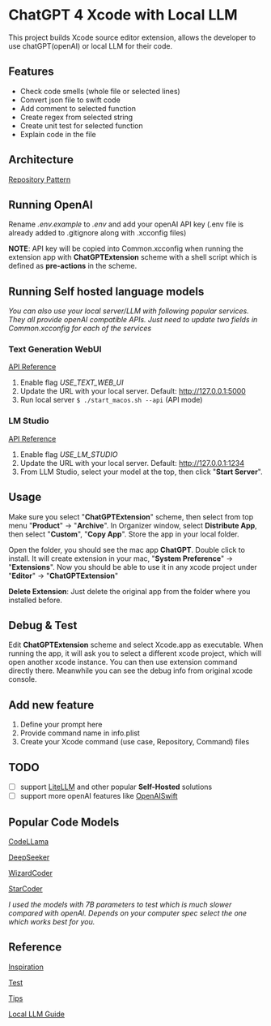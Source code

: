 # ChatGPT 4 Xcode with Local LLM

This project builds Xcode source editor extension, allows the developer to use chatGPT(openAI) or local LLM for their code.

## Features
* Check code smells (whole file or selected lines)
* Convert json file to swift code
* Add comment to selected function
* Create regex from selected string
* Create unit test for selected function
* Explain code in the file

## Architecture
[Repository Pattern](https://medium.com/tiendeo-tech/ios-repository-pattern-in-swift-85a8c62bf436)

## Running OpenAI
Rename *.env.example* to *.env* and add your openAI API key (.env file is already added to .gitignore along with .xcconfig files)

**NOTE**: API key will be copied into Common.xcconfig when running the extension app with **ChatGPTExtension** scheme with a shell script which is defined as **pre-actions** in the scheme.

## Running Self hosted language models
*You can also use your local server/LLM with following popular services. They all provide openAI compatible APIs. Just need to update two fields in *Common.xcconfig* for each of the services*
### Text Generation WebUI
[API Reference](https://github.com/oobabooga/text-generation-webui/wiki/12-%E2%80%90-OpenAI-API)

1. Enable flag *USE_TEXT_WEB_UI* 
2. Update the URL with your local server. Default: http://127.0.0.1:5000
3. Run local server `$ ./start_macos.sh --api`  (API mode)

### LM Studio
[API Reference](https://github.com/lmstudio-ai/examples/tree/main/interstitial_API#b-test-endpoints)
1. Enable flag *USE_LM_STUDIO*
2. Update the URL with your local server. Default: http://127.0.0.1:1234
3. From LLM Studio, select your model at the top, then click "**Start Server**".

## Usage
Make sure you select "**ChatGPTExtension**" scheme, then select from top menu "**Product**" -> "**Archive**". In Organizer window, select **Distribute App**, then select "**Custom**", "**Copy App**". Store the app in your local folder. 

Open the folder, you should see the mac app **ChatGPT**. Double click to install. It will create extension in your mac, "**System Preference**" -> "**Extensions**". Now you should be able to use it in any xcode project under "**Editor**" -> "**ChatGPTExtension**"

**Delete Extension**: Just delete the original app from the folder where you installed before. 

## Debug & Test
Edit **ChatGPTExtension** scheme and select Xcode.app as executable. When running the app, it will ask you to select a different xcode project, which will open another xcode instance. You can then use extension command directly there. Meanwhile you can see the debug info from original xcode console.

## Add new feature
1. Define your prompt here
2. Provide command name in info.plist
3. Create your Xcode command (use case, Repository, Command) files

## TODO
- [ ] support [LiteLLM](https://github.com/BerriAI/litellm) and other popular **Self-Hosted** solutions
- [ ] support more openAI features like [OpenAISwift](https://github.com/adamrushy/OpenAISwift)

## Popular Code Models
[CodeLLama](https://huggingface.co/codellama/CodeLlama-7b-Instruct-hf)

[DeepSeeker](https://huggingface.co/TheBloke/deepseek-coder-6.7B-instruct-GGUF)

[WizardCoder](https://huggingface.co/WizardLM/WizardCoder-15B-V1.0)

[StarCoder](https://huggingface.co/TheBloke/starcoderplus-GGML)

*I used the models with 7B parameters to test which is much slower compared with openAI. Depends on your computer spec select the one which works best for you.*

## Reference
[Inspiration](https://medium.com/globant/chatgpt-integration-in-xcode-how-to-improve-your-apps-with-ai-3bdbc34bea48)

[Test](https://developer.apple.com/documentation/xcodekit/testing_your_source_editor_extension)

[Tips](https://nshipster.com/xcode-source-extensions/)

[Local LLM Guide](https://bootcamp.uxdesign.cc/a-complete-guide-to-running-local-llm-models-3225e4913620)